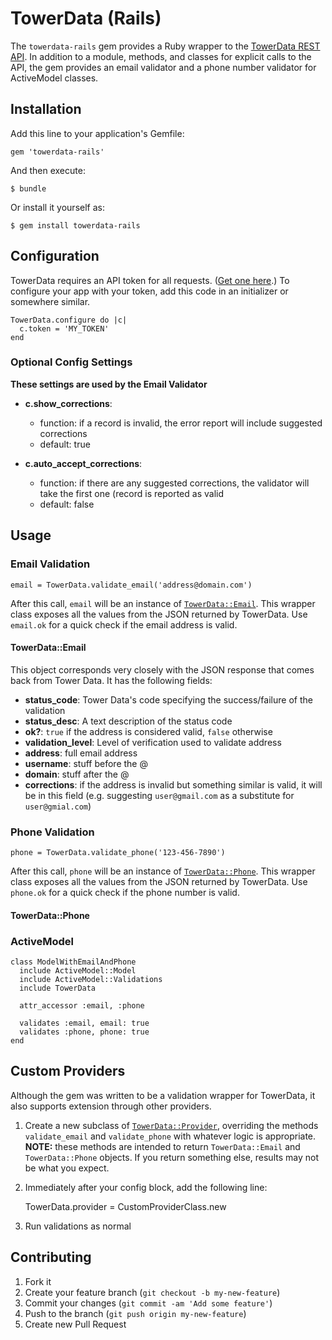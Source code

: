 # TowerData (Rails)

The `towerdata-rails` gem provides a Ruby wrapper to the [TowerData REST API](http://www.towerdata.com/api). In addition to a module, methods, and classes for explicit calls to the API, the gem provides an email validator and a phone number validator for ActiveModel classes.

## Installation

Add this line to your application's Gemfile:

    gem 'towerdata-rails'

And then execute:

    $ bundle

Or install it yourself as:

    $ gem install towerdata-rails

## Configuration

TowerData requires an API token for all requests. ([Get one here](http://info.towerdata.com/real-time-free-trial).) To configure your app with your token, add this code in an initializer or somewhere similar.

    TowerData.configure do |c|
      c.token = 'MY_TOKEN'
    end

### Optional Config Settings

**These settings are used by the Email Validator**
* **c.show_corrections**:
  * function: if a record is invalid, the error report will include suggested corrections
  * default: true

* **c.auto_accept_corrections**:
  * function: if there are any suggested corrections, the validator will take the first one (record is reported as valid
  * default: false

## Usage

### Email Validation

    email = TowerData.validate_email('address@domain.com')

After this call, `email` will be an instance of [`TowerData::Email`](https://github.com/eLocal/towerdata-rails/blob/master/lib/tower_data.rb#L80-L101). This wrapper class exposes all the values from the JSON returned by TowerData. Use `email.ok` for a quick check if the email address is valid.

#### TowerData::Email
This object corresponds very closely with the JSON response that comes back from Tower Data. It has the following fields:

* **status_code**:       Tower Data's code specifying the success/failure of the validation
* **status_desc**:       A text description of the status code
* **ok?**:               `true` if the address is considered valid, `false` otherwise
* **validation_level**:  Level of verification used to validate address
* **address**:           full email address
* **username**:          stuff before the @
* **domain**:            stuff after the @
* **corrections**:       if the address is invalid but something similar is valid, it will be in this field
 (e.g. suggesting `user@gmail.com` as a substitute for `user@gmial.com`)

### Phone Validation

    phone = TowerData.validate_phone('123-456-7890')

After this call, `phone` will be an instance of [`TowerData::Phone`](https://github.com/eLocal/towerdata-rails/blob/master/lib/tower_data.rb#L104-L134). This wrapper class exposes all the values from the JSON returned by TowerData. Use `phone.ok` for a quick check if the phone number is valid.

#### TowerData::Phone


### ActiveModel

    class ModelWithEmailAndPhone
      include ActiveModel::Model
      include ActiveModel::Validations
      include TowerData

      attr_accessor :email, :phone

      validates :email, email: true
      validates :phone, phone: true
    end

## Custom Providers

Although the gem was written to be a validation wrapper for TowerData, it also supports extension through other providers.

1. Create a new subclass of [`TowerData::Provider`](https://github.com/eLocal/towerdata-rails/blob/master/lib/tower_data/providers.rb#L8-L16), overriding the methods `validate_email` and `validate_phone` with whatever logic is appropriate. **NOTE:** these methods are intended to return `TowerData::Email` and `TowerData::Phone` objects. If you return something else, results may not be what you expect.
2. Immediately after your config block, add the following line:

    TowerData.provider = CustomProviderClass.new

3. Run validations as normal

## Contributing

1. Fork it
2. Create your feature branch (`git checkout -b my-new-feature`)
3. Commit your changes (`git commit -am 'Add some feature'`)
4. Push to the branch (`git push origin my-new-feature`)
5. Create new Pull Request
